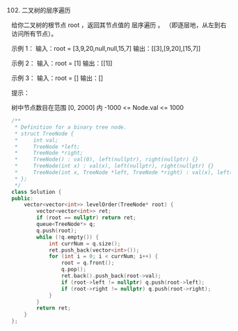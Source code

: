 102. 二叉树的层序遍历

给你二叉树的根节点 root ，返回其节点值的 层序遍历 。 （即逐层地，从左到右访问所有节点）。

 

示例 1：
输入：root = [3,9,20,null,null,15,7]
输出：[[3],[9,20],[15,7]]

示例 2：
输入：root = [1]
输出：[[1]]

示例 3：
输入：root = []
输出：[]
 

提示：

树中节点数目在范围 [0, 2000] 内
-1000 <= Node.val <= 1000



```cpp
/**
 * Definition for a binary tree node.
 * struct TreeNode {
 *     int val;
 *     TreeNode *left;
 *     TreeNode *right;
 *     TreeNode() : val(0), left(nullptr), right(nullptr) {}
 *     TreeNode(int x) : val(x), left(nullptr), right(nullptr) {}
 *     TreeNode(int x, TreeNode *left, TreeNode *right) : val(x), left(left), right(right) {}
 * };
 */
class Solution {
public:
    vector<vector<int>> levelOrder(TreeNode* root) {
        vector<vector<int>> ret;
        if (root == nullptr) return ret;
        queue<TreeNode*> q;
        q.push(root);
        while (!q.empty()) {
            int currNum = q.size();
            ret.push_back(vector<int>());
            for (int i = 0; i < currNum; i++) {
                root = q.front();
                q.pop();
                ret.back().push_back(root->val);
                if (root->left != nullptr) q.push(root->left);
                if (root->right != nullptr) q.push(root->right);
            }
        }
        return ret;
    }
};
```


